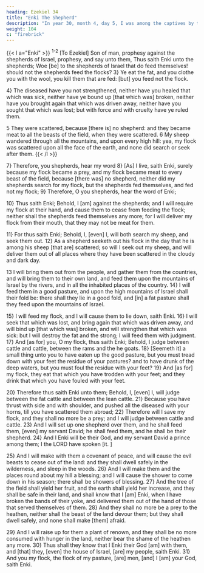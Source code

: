 ```yaml
---
heading: Ezekiel 34
title: "Enki The Shepherd"
description: "In year 30, month 4, day 5, I was among the captives by the river of Chebar"
weight: 104
c: "firebrick"
---
```




{{< l a="Enki" >}}
<sup>1-2</sup> [To Ezekiel] Son of man, prophesy against the shepherds of Israel, prophesy, and say unto them, Thus saith Enki unto the shepherds; Woe [be] to the shepherds of Israel that do feed themselves! should not the shepherds feed the flocks? 3} Ye eat the fat, and you clothe you with the wool, you kill them that are fed: [but] you feed not the
flock. 

4} The diseased have you not strengthened, neither have you healed that which was sick, neither have ye bound up [that which was] broken, neither have you brought again that which was driven away, neither have you sought that which was lost; but with force and with cruelty have ye ruled them. 

5 They were scattered, because [there is] no shepherd: and they became meat to all the beasts of
the field, when they were scattered. 6 My sheep wandered through all the mountains, and upon every high hill: yea, my flock was scattered upon all the face of the earth, and none did search or seek after them.
{{< /l >}}


7} Therefore, you shepherds, hear my word 8} [As] I live, saith Enki, surely
because my flock became a prey, and my flock became meat to every beast of the field, because [there was] no shepherd, neither did my shepherds search for my flock, but the shepherds fed themselves, and fed not my flock; 9} Therefore, O you shepherds, hear the word of Enki;

10} Thus saith Enki; Behold, I [am] against the shepherds; and I will require my flock at their hand, and cause them to cease from feeding the flock; neither shall the shepherds feed themselves any more; for I will deliver my
flock from their mouth, that they may not be meat for them.

11} For thus saith Enki; Behold, I, [even] I, will both search my sheep, and seek them out. 12} As a
shepherd seeketh out his flock in the day that he is among
his sheep [that are] scattered; so will I seek out my sheep,
and will deliver them out of all places where they have been
scattered in the cloudy and dark day. 

13 I will bring them out from the people, and gather them from the countries, and will bring them to their own land, and feed them upon the mountains of Israel by the rivers, and in all the inhabited places of the country. 14} I will feed them in a good pasture, and upon the high mountains of Israel shall their fold be: there shall they lie in a good fold, and [in] a fat pasture shall they feed upon the mountains of Israel.

15} I will feed my flock, and I will cause them to lie down, saith Enki. 16} I will seek that which was lost, and bring again that which was driven away, and will bind up [that which was] broken, and will strengthen that which was sick: but I will destroy the fat and the strong; I will feed them with judgment. 17} And [as for] you, O my flock, thus saith Enki; Behold, I judge between cattle and cattle, between the rams and the he goats. 18} [Seemeth it] a small thing unto you to have eaten up the good pasture, but you must tread down with your feet the residue of your pastures? and to have drunk of the deep waters, but you must foul the residue with your feet? 19} And [as for] my flock, they eat that which you have trodden with your feet; and they drink that which you have fouled with your feet.

20} Therefore thus saith Enki unto them; Behold, I, [even] I, will judge between the fat cattle and between the lean cattle. 21} Because you have thrust with side and with shoulder, and pushed all the diseased with your horns, till you have scattered them abroad; 22} Therefore will I save my flock, and they shall no more be a prey; and I will judge between cattle and cattle. 23} And I will set up one shepherd over them, and he shall feed them, [even] my servant David; he shall feed them, and he shall be their shepherd. 24} And I Enki will be their God, and my servant David a prince among them; I the LORD have spoken [it. ]

25} And I will make with them a covenant of peace, and will cause the evil beasts to cease out of the land: and they shall dwell safely in the wilderness, and sleep in the woods. 26} And I will make them and the places round about my hill a blessing; and I will cause the shower to come down in his season; there shall be showers of blessing. 27} And the tree of the field shall yield her fruit, and the earth shall yield her increase, and they shall be safe in their land, and shall know that I [am] Enki, when I have broken the bands of their yoke, and delivered them out of the hand of those that served themselves of them. 28} And they shall no more be a prey to the heathen, neither shall the beast of the land devour them; but they shall dwell safely, and none shall make [them] afraid.

29} And I will raise up for them a plant of renown, and they shall be no more consumed with hunger in the land, neither bear the shame of the heathen any more. 30} Thus shall they know that I Enki their God [am] with them, and [that] they, [even] the house of Israel, [are] my people, saith Enki. 31} And you my flock, the flock of my pasture, [are] men, [and] I [am] your God, saith Enki.


